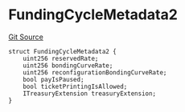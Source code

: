 # FundingCycleMetadata2

[Git Source](https://github.com/jbx-protocol/juice-contracts-v1/blob/71fd42afb0ef0d51606019d9a17dcb746505efd5/contracts/interfaces/ITerminalV1_1.sol)

```solidity
struct FundingCycleMetadata2 {
    uint256 reservedRate;
    uint256 bondingCurveRate;
    uint256 reconfigurationBondingCurveRate;
    bool payIsPaused;
    bool ticketPrintingIsAllowed;
    ITreasuryExtension treasuryExtension;
}
```


